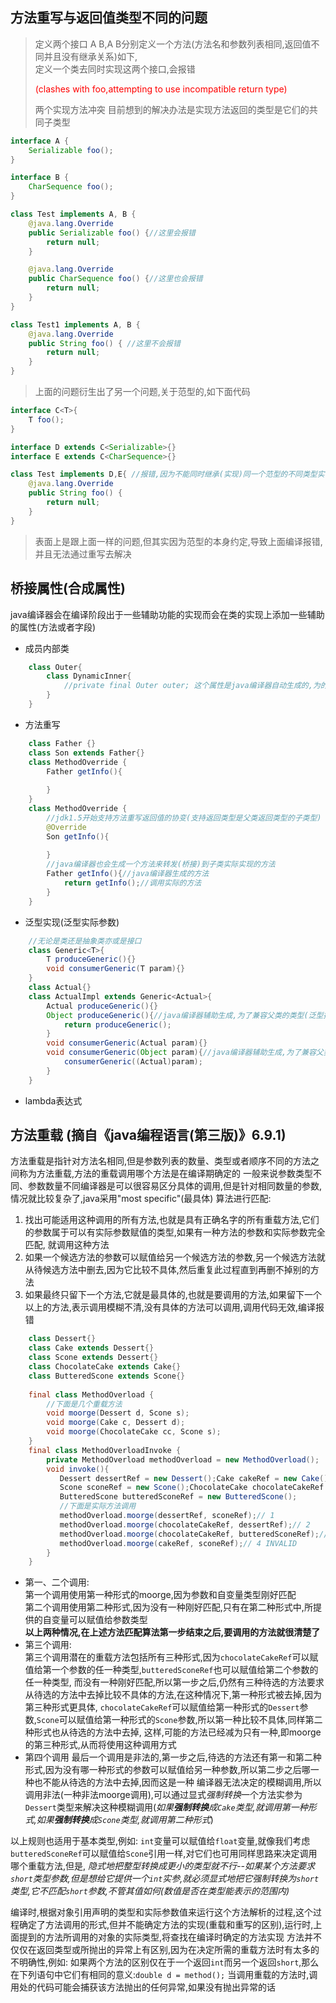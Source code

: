 ## 方法重写与返回值类型不同的问题
> 定义两个接口 A B,A B分别定义一个方法(方法名和参数列表相同,返回值不同并且没有继承关系)如下,  
> 定义一个类去同时实现这两个接口,会报错
> <p style="color:red">(clashes with foo,attempting to use incompatible return type)</p> 两个实现方法冲突  
> 目前想到的解决办法是实现方法返回的类型是它们的共同子类型

```java
interface A {
    Serializable foo();
}

interface B {
    CharSequence foo();
}

class Test implements A, B {
    @java.lang.Override
    public Serializable foo() {//这里会报错
        return null;
    }

    @java.lang.Override
    public CharSequence foo() {//这里也会报错
        return null;
    }
}

class Test1 implements A, B {
    @java.lang.Override
    public String foo() { //这里不会报错
        return null;
    }
}
```
> 上面的问题衍生出了另一个问题,关于范型的,如下面代码
```java
interface C<T>{
    T foo();
}

interface D extends C<Serializable>{}
interface E extends C<CharSequence>{}

class Test implements D,E{ //报错,因为不能同时继承(实现)同一个范型的不同类型实参
    @java.lang.Override
    public String foo() {
        return null;
    }
}
```
> 表面上是跟上面一样的问题,但其实因为范型的本身约定,导致上面编译报错,并且无法通过重写去解决

## 桥接属性(合成属性)
java编译器会在编译阶段出于一些辅助功能的实现而会在类的实现上添加一些辅助的属性(方法或者字段)
+ 成员内部类
```java
    class Outer{
        class DynamicInner{
            //private final Outer outer; 这个属性是java编译器自动生成的,为的就是在创建内部对象的时候必须要获得对外部对象的引用
        }
    }
```
+ 方法重写
```java
    class Father {}
    class Son extends Father{}
    class MethodOverride {
        Father getInfo(){
            
        }
    }
    class MethodOverride {
        //jdk1.5开始支持方法重写返回值的协变(支持返回类型是父类返回类型的子类型)
        @Override
        Son getInfo(){
            
        }
        //java编译器也会生成一个方法来转发(桥接)到子类实际实现的方法
        Father getInfo(){//java编译器生成的方法
            return getInfo();//调用实际的方法
        }
    }
```
+ 泛型实现(泛型实际参数)
```java
    //无论是类还是抽象类亦或是接口
    class Generic<T>{
        T produceGeneric(){}
        void consumerGeneric(T param){}
    }
    class Actual{}
    class ActualImpl extends Generic<Actual>{
        Actual produceGeneric(){}
        Object produceGeneric(){//java编译器辅助生成,为了兼容父类的类型(泛型擦除)
            return produceGeneric();
        }
        void consumerGeneric(Actual param){}
        void consumerGeneric(Object param){//java编译器辅助生成,为了兼容父类的类型(泛型擦除)
            consumerGeneric((Actual)param);
        }
    }
```
+ lambda表达式

## 方法重载 (摘自《java编程语言(第三版)》6.9.1)
方法重载是指针对方法名相同,但是参数列表的数量、类型或者顺序不同的方法之间称为方法重载,方法的重载调用哪个方法是在编译期确定的
一般来说参数类型不同、参数数量不同编译器是可以很容易区分具体的调用,但是针对相同数量的参数,情况就比较复杂了,java采用"most specific"(最具体)
算法进行匹配:
1. 找出可能适用这种调用的所有方法,也就是具有正确名字的所有重载方法,它们的参数属于可以有实际参数赋值的类型,如果有一种方法的参数和实际参数完全匹配,
   就调用这种方法
2. 如果一个候选方法的参数可以赋值给另一个候选方法的参数,另一个候选方法就从待候选方法中删去,因为它比较不具体,然后重复此过程直到再删不掉别的方法
3. 如果最终只留下一个方法,它就是最具体的,也就是要调用的方法,如果留下一个以上的方法,表示调用模糊不清,没有具体的方法可以调用,调用代码无效,编译报错
```java
    class Dessert{}
    class Cake extends Dessert{}
    class Scone extends Dessert{}
    class ChocolateCake extends Cake{}
    class ButteredScone extends Scone{}
    
    final class MethodOverload {
        //下面是几个重载方法 
        void moorge(Dessert d, Scone s);
        void moorge(Cake c, Dessert d);
        void moorge(ChocolateCake cc, Scone s);
    }
    final class MethodOverloadInvoke {
        private MethodOverload methodOverload = new MethodOverload();
        void invoke(){
           Dessert dessertRef = new Dessert();Cake cakeRef = new Cake();
           Scone sconeRef = new Scone();ChocolateCake chocolateCakeRef = new ChocolateCake();
           ButteredScone butteredSconeRef = new ButteredScone();
           //下面是实际方法调用
           methodOverload.moorge(dessertRef, sconeRef);// 1
           methodOverload.moorge(chocolateCakeRef, dessertRef);// 2
           methodOverload.moorge(chocolateCakeRef, butteredSconeRef);// 3
           methodOverload.moorge(cakeRef, sconeRef);// 4 INVALID
        }
    }
```
+ 第一、二个调用:  
  第一个调用使用第一种形式的moorge,因为参数和自变量类型刚好匹配  
  第二个调用使用第二种形式,因为没有一种刚好匹配,只有在第二种形式中,所提供的自变量可以赋值给参数类型  
  **以上两种情况,在上述方法匹配算法第一步结束之后,要调用的方法就很清楚了**  
+ 第三个调用:  
  第三个调用潜在的重载方法包括所有三种形式,因为`chocolateCakeRef`可以赋值给第一个参数的任一种类型,`butteredSconeRef`也可以赋值给第二个参数的任一种类型,
  而没有一种刚好匹配,所以第一步之后,仍然有三种待选的方法要求从待选的方法中去掉比较不具体的方法,在这种情况下,第一种形式被去掉,因为第三种形式更具体,
  `chocolateCakeRef`可以赋值给第一种形式的`Dessert`参数,`Scone`可以赋值给第一种形式的`Scone`参数,所以第一种比较不具体,同样第二种形式也从待选的方法中去掉,
  这样,可能的方法已经减为只有一种,即moorge的第三种形式,从而将使用这种调用方式
+ 第四个调用
  最后一个调用是非法的,第一步之后,待选的方法还有第一和第二种形式,因为没有哪一种形式的参数可以赋值给另一种参数,所以第二步之后哪一种也不能从待选的方法中去掉,因而这是一种
  编译器无法决定的模糊调用,所以调用非法(一种非法moorge调用),可以通过显式*强制转换*一个方法实参为`Dessert`类型来解决这种模糊调用(*如果**强制转换**成`Cake`类型,就调用第一种形式,如果**强制转换**成`Scone`类型,就调用第二种形式*)

以上规则也适用于基本类型,例如: `int`变量可以赋值给`float`变量,就像我们考虑`butteredSconeRef`可以赋值给`Scone`引用一样,对它们也可用同样思路来决定调用哪个重载方法,但是,
*隐式地把整型转换成更小的类型就不行--如果某个方法要求`short`类型参数,但是想给它提供一个`int`实参,就必须显式地把它强制转换为`short`类型,它不匹配`short`参数,不管其值如何(数值是否在类型能表示的范围内)*

编译时,根据对象引用声明的类型和实际参数值来运行这个方法解析的过程,这个过程确定了方法调用的形式,但并不能确定方法的实现(重载和重写的区别),运行时,上面提到的方法所调用的对象的实际类型,将查找在编译时确定的方法实现
方法并不仅仅在返回类型或所抛出的异常上有区别,因为在决定所需的重载方法时有太多的不明确性,例如: 如果两个方法的区别仅在于一个返回`int`而另一个返回`short`,那么在下列语句中它们有相同的意义:`double d = method();`
当调用重载的方法时,调用处的代码可能会捕获该方法抛出的任何异常,如果没有抛出异常的话